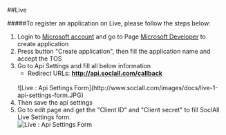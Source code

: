 ##Live

#####To register an application on Live, please follow the steps below:

1. Login to [Microsoft account](https://account.live.com/) and go to Page [Microsoft Developer](https://account.live.com/developers/applications) to create application
2. Press button "Create application", then fill the application name and accept the TOS
3. Go to Api Settings and fill all below information
    * Redirect URLs: __http://api.soclall.com/callback__
    <br/>
    ![Live : Api Settings Form](http://www.soclall.com/images/docs/live-1-api-settings-form.JPG)
    <br/>
4. Then save the api settings
5. Go to edit page and get the "Client ID" and "Client secret" to fill SoclAll Live Settings form.
    <br/>
    ![Live : Api Settings Form](http://www.soclall.com/images/docs/live-2-app-settings-form.JPG)
    <br/>